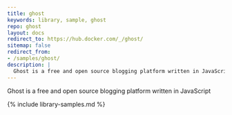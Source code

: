 ```yaml
---
title: ghost
keywords: library, sample, ghost
repo: ghost
layout: docs
redirect_to: https://hub.docker.com/_/ghost/
sitemap: false
redirect_from:
- /samples/ghost/
description: |
  Ghost is a free and open source blogging platform written in JavaScript
---
```


Ghost is a free and open source blogging platform written in JavaScript


{% include library-samples.md %}
